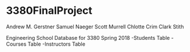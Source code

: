 # 3380FinalProject
Andrew M. Gerstner
Samuel Naeger
Scott Murrell
Chlotte Crim
Clark Stith

Engineering School Database for 3380 Spring 2018
  -Students Table
  -Courses Table
  -Instructors Table
